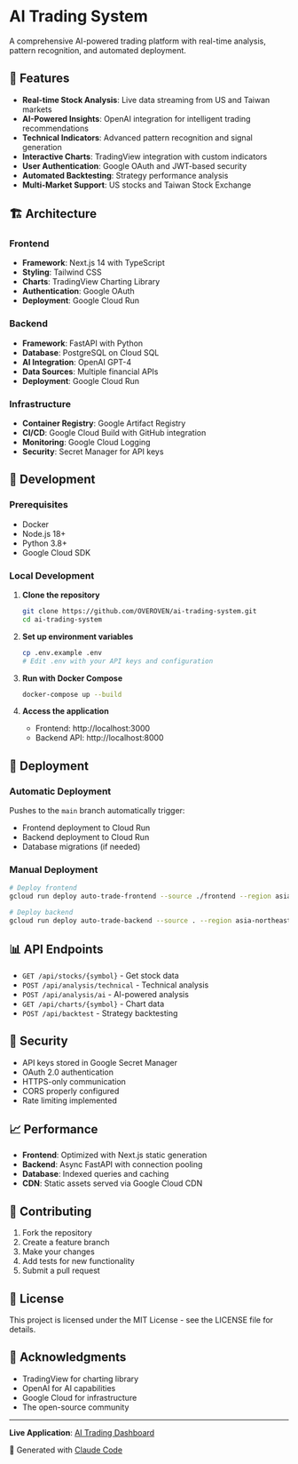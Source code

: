 # AI Trading System

A comprehensive AI-powered trading platform with real-time analysis, pattern recognition, and automated deployment.

## 🚀 Features

- **Real-time Stock Analysis**: Live data streaming from US and Taiwan markets
- **AI-Powered Insights**: OpenAI integration for intelligent trading recommendations  
- **Technical Indicators**: Advanced pattern recognition and signal generation
- **Interactive Charts**: TradingView integration with custom indicators
- **User Authentication**: Google OAuth and JWT-based security
- **Automated Backtesting**: Strategy performance analysis
- **Multi-Market Support**: US stocks and Taiwan Stock Exchange

## 🏗️ Architecture

### Frontend
- **Framework**: Next.js 14 with TypeScript
- **Styling**: Tailwind CSS
- **Charts**: TradingView Charting Library
- **Authentication**: Google OAuth
- **Deployment**: Google Cloud Run

### Backend  
- **Framework**: FastAPI with Python
- **Database**: PostgreSQL on Cloud SQL
- **AI Integration**: OpenAI GPT-4
- **Data Sources**: Multiple financial APIs
- **Deployment**: Google Cloud Run

### Infrastructure
- **Container Registry**: Google Artifact Registry
- **CI/CD**: Google Cloud Build with GitHub integration
- **Monitoring**: Google Cloud Logging
- **Security**: Secret Manager for API keys

## 🔧 Development

### Prerequisites
- Docker
- Node.js 18+
- Python 3.8+
- Google Cloud SDK

### Local Development

1. **Clone the repository**
   ```bash
   git clone https://github.com/OVEROVEN/ai-trading-system.git
   cd ai-trading-system
   ```

2. **Set up environment variables**
   ```bash
   cp .env.example .env
   # Edit .env with your API keys and configuration
   ```

3. **Run with Docker Compose**
   ```bash
   docker-compose up --build
   ```

4. **Access the application**
   - Frontend: http://localhost:3000
   - Backend API: http://localhost:8000

## 🚀 Deployment

### Automatic Deployment
Pushes to the `main` branch automatically trigger:
- Frontend deployment to Cloud Run
- Backend deployment to Cloud Run  
- Database migrations (if needed)

### Manual Deployment
```bash
# Deploy frontend
gcloud run deploy auto-trade-frontend --source ./frontend --region asia-northeast1

# Deploy backend  
gcloud run deploy auto-trade-backend --source . --region asia-northeast1
```

## 📊 API Endpoints

- `GET /api/stocks/{symbol}` - Get stock data
- `POST /api/analysis/technical` - Technical analysis
- `POST /api/analysis/ai` - AI-powered analysis
- `GET /api/charts/{symbol}` - Chart data
- `POST /api/backtest` - Strategy backtesting

## 🔐 Security

- API keys stored in Google Secret Manager
- OAuth 2.0 authentication
- HTTPS-only communication
- CORS properly configured
- Rate limiting implemented

## 📈 Performance

- **Frontend**: Optimized with Next.js static generation
- **Backend**: Async FastAPI with connection pooling  
- **Database**: Indexed queries and caching
- **CDN**: Static assets served via Google Cloud CDN

## 🤝 Contributing

1. Fork the repository
2. Create a feature branch
3. Make your changes
4. Add tests for new functionality
5. Submit a pull request

## 📄 License

This project is licensed under the MIT License - see the LICENSE file for details.

## 🙏 Acknowledgments

- TradingView for charting library
- OpenAI for AI capabilities
- Google Cloud for infrastructure
- The open-source community

---

**Live Application**: [AI Trading Dashboard](https://auto-trade-frontend-610357573971.asia-northeast1.run.app)

🤖 Generated with [Claude Code](https://claude.ai/code)